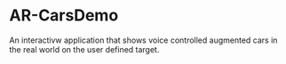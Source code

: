 # AR-CarsDemo
An interactivw application that shows voice controlled augmented cars in the real world on the user defined target.
